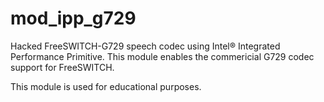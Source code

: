 mod_ipp_g729
============

Hacked FreeSWITCH-G729 speech codec using Intel® Integrated Performance Primitive.
This module enables the commericial G729 codec support for FreeSWITCH. 

This module is used for educational purposes.
